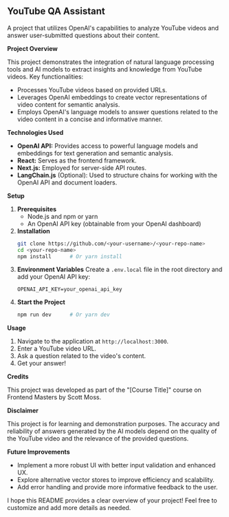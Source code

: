 ## YouTube QA Assistant

A project that utilizes OpenAI's capabilities to analyze YouTube videos and answer user-submitted questions about their content.

**Project Overview**

This project demonstrates the integration of natural language processing tools and AI models to extract insights and knowledge from YouTube videos. Key functionalities:

*   Processes YouTube videos based on provided URLs.
*   Leverages OpenAI embeddings to create vector representations of video content for semantic analysis.
*   Employs OpenAI's language models to answer questions related to the video content in a concise and informative manner.

**Technologies Used**

*   **OpenAI API:**  Provides access to powerful language models and embeddings for text generation and semantic analysis.
*   **React:** Serves as the frontend framework.
*   **Next.js:** Employed for server-side API routes.
*   **LangChain.js** (Optional): Used to structure chains for working with the OpenAI API and document loaders.

**Setup**

1.  **Prerequisites**
    *   Node.js and npm or yarn
    *   An OpenAI API key (obtainable from your OpenAI dashboard)
2.  **Installation**
    ```bash
    git clone https://github.com/<your-username>/<your-repo-name> 
    cd <your-repo-name>
    npm install      # Or yarn install
    ``` 
3.  **Environment Variables**
    Create a `.env.local` file in the root directory and add your OpenAI API key:
    ```
    OPENAI_API_KEY=your_openai_api_key 
    ```
4.  **Start the Project**
    ```bash
    npm run dev      # Or yarn dev
    ```

**Usage**

1. Navigate to the application at `http://localhost:3000`.
2. Enter a YouTube video URL.
3. Ask a question related to the video's content.
4. Get your answer! 

**Credits**

This project was developed as part of the "[Course Title]" course on Frontend Masters by Scott Moss.

**Disclaimer**

This project is for learning and demonstration purposes. The accuracy and reliability of answers generated by the AI models depend on the quality of the YouTube video and the relevance of the provided questions.

**Future Improvements**

*   Implement a more robust UI with better input validation and enhanced UX.
*   Explore alternative vector stores to improve efficiency and scalability.
*   Add error handling and provide more informative feedback to the user.

I hope this README provides a clear overview of your project! Feel free to customize and add more details as needed. 
